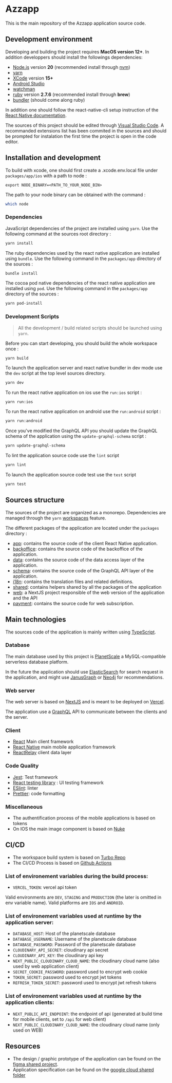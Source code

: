 # Azzapp

This is the main repository of the Azzapp application source code.

## Development environment

Developing and building the project requires **MacOS version 12+**.
In addition developpers should install the followings dependencies:

- [Node.js](https://nodejs.org/en/) version **20** (recommended install through [nvm](https://github.com/nvm-sh/nvm))
- [yarn](https://yarnpkg.com/)
- [XCode](https://apps.apple.com/fr/app/xcode/id497799835?mt=12) version **15+**
- [Android Studio](https://developer.android.com/studio)
- [watchman](https://facebook.github.io/watchman/)
- [ruby](https://www.ruby-lang.org/fr/) version **2.7.6** (recommended install through **brew**)
- [bundler](https://bundler.io/) (should come along ruby)

In addition one should follow the react-native-cli setup instruction of the [React Native documentation](https://reactnative.dev/docs/0.69/getting-started).

The sources of this project should be edited through [Visual Studio Code](https://code.visualstudio.com/). A recommanded extensions list has been commited in the sources and should be prompted for instalation the first time the project is open in the code editor.

## Installation and development

To build with xcode, one should first create a .xcode.env.local file under `packages/app/ios` with a path to node :

```
export NODE_BINARY=<PATH_TO_YOUR_NODE_BIN>
```
The path to your node binary can be obtained with the command : 

```sh
which node
```

### Dependencies

JavaScript dependencies of the project are installed using `yarn`.
Use the following command at the sources root directory :

```sh
yarn install
```

The ruby dependencies used by the react native application are installed using `bundle`.
Use the following command in the `packages/app` directory of the sources :

```sh
bundle install
```

The cocoa pod native dependencies of the react native application are installed using `pod`.
Use the following command in the `packages/app` directory of the sources :

```sh
yarn pod-install
```

### Development Scripts

> All the development / build related scripts should be launched using `yarn`.

Before you can start developing, you should build the whole workspace once : 

```
yarn build
```

To launch the application server and react native bundler in dev mode use the `dev` script at the top level sources directory.

```sh
yarn dev
```

To run the react native application on ios use the `run:ios` script :

```sh
yarn run:ios
```

To run the react native application on android use the `run:android` script :

```sh
yarn run:android
```

Once you've modified the GraphQL API you should update the GraphQL schema of the application using the `update-graphql-schema` script :

```sh
yarn update-graphql-schema
```

To lint the application source code use the `lint` script

```sh
yarn lint
```

To launch the application source code test use the `test` script

```sh
yarn test
```
## Sources structure

The sources of the project are organized as a monorepo. Dependencies are managed through the `yarn` [workspaces](https://classic.yarnpkg.com/lang/en/docs/workspaces/) feature.

The different packages of the application are located under the `packages` directory :

- [app](./packages/app/): contains the source code of the client React Native application.
- [backoffice](./packages/backoffice/): contains the source code of the backoffice of the application.
- [data](./packages/data/): contains the source code of the data access layer of the application.
- [schema](./packages/schema/): contains the source code of the GraphQL API layer of the application.
- [i18n](./packages/i18n/): contains the translation files and related definitions.
- [shared](./packages/shared/): contains helpers shared by all the packages of the application
- [web](./packages/web/): a NextJS project responsible of the web version of the application and the API
- [payment](./packages/payment/): contains the source code for web subscription.

## Main technologies

The sources code of the application is mainly written using [TypeScript](https://www.typescriptlang.org/).

### Database

The main database used by this project is [PlanetScale](https://planetscale.com/) a MySQL-compatible serverless database platform. 

In the future the application should use [ElasticSearch](https://www.elastic.co/fr/elasticsearch/) for search request in the application, and might use [JanusGraph](https://janusgraph.org/) or [Neo4j](https://neo4j.com/) for recommendations.

### Web server

The web server is based on [NextJS](https://nextjs.org/) and is meant to be deployed on [Vercel](https://vercel.com/).

The application use a [GraphQL](https://graphql.org/) API to communicate between the clients and the server.

### Client

- [React](https://reactjs.org/) Main client framework
- [React Native](https://reactnative.dev/) main mobile application framework
- [ReactRelay](https://relay.dev/) client data layer

### Code Quality

- [Jest](https://jestjs.io/fr/): Test framework
- [React testing library](https://testing-library.com/docs/react-testing-library/intro/) : UI testing framework
- [ESlint](https://eslint.org/): linter
- [Prettier](https://prettier.io/): code formatting

### Miscellaneous

- The authentification process of the mobile applications is based on tokens
- On IOS the main image component is based on [Nuke](https://github.com/kean/Nuke)

## CI/CD

- The workspace build system is based on [Turbo Repo](https://turbo.build/)
- The CI/CD Process is based on [Github Actions](https://github.com/features/actions)

### List of environement variables during the build process:

- `VERCEL_TOKEN`: vercel api token

Valid environments are `DEV`, `STAGING` and `PRODUCTION` (the later is omitted in env variable name).
Valid platforms are  `IOS` and `ANDROID`. 

### List of environement variables used at runtime by the application server:

- `DATABASE_HOST`: Host of the planetscale database
- `DATABASE_USERNAME`: Username of the planetscale database
- `DATABASE_PASSWORD`: Password of the planetscale database 
- `CLOUDINARY_API_SECRET`: cloudinary api secret
- `CLOUDINARY_API_KEY`: the cloudinary api key 
- `NEXT_PUBLIC_CLOUDINARY_CLOUD_NAME`:  the cloudinary cloud name (also used by web application client)
- `SECRET_COOKIE_PASSWORD`: password used to encrypt web cookie
- `TOKEN_SECRET`: password used to encrypt jwt tokens
- `REFRESH_TOKEN_SECRET`: password used to encrypt jwt refresh tokens

### List of environement variables used at runtime by the application clients:

- `NEXT_PUBLIC_API_ENDPOINT`: the endpoint of api (generated at build time for mobile clients, set to `/api` for web client)
- `NEXT_PUBLIC_CLOUDINARY_CLOUD_NAME`: the cloudinary cloud name (only used on WEB)

## Resources

- The design / graphic prototype of the application can be found on the [figma shared project](https://www.figma.com/files/project/59265907/MOBILE-APPLICATION).
- Application specification can be found on the [google cloud shared folder](https://drive.google.com/drive/folders/1qXYQMdEyw1u5Etui4tIvRpnI40y172dt)
